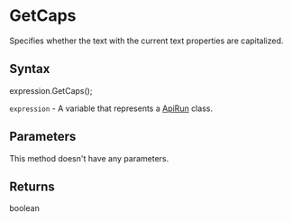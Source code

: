 # GetCaps

Specifies whether the text with the current text properties are capitalized.

## Syntax

expression.GetCaps();

`expression` - A variable that represents a [ApiRun](../ApiRun.md) class.

## Parameters

This method doesn't have any parameters.

## Returns

boolean